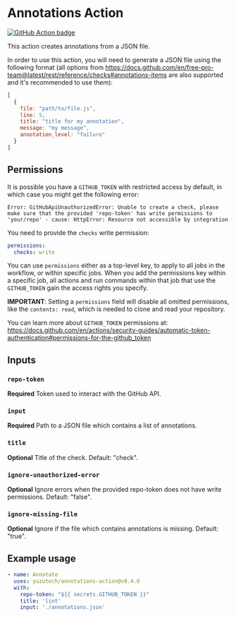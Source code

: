 # Annotations Action

[![GitHub Action badge](https://github.com/yuzutech/annotations-action/workflows/test-local/badge.svg)](https://github.com/yuzutech/annotations-action/actions?query=workflow%3Atest-local)

This action creates annotations from a JSON file.

In order to use this action, you will need to generate a JSON file using the following format (all options from https://docs.github.com/en/free-pro-team@latest/rest/reference/checks#annotations-items are also supported and it's recommended to use them):

```js
[
  {
    file: "path/to/file.js",
    line: 5,
    title: "title for my annotation",
    message: "my message",
    annotation_level: "failure"
  }
]
```

## Permissions

It is possible you have a `GITHUB_TOKEN` with restricted access by default, in which case you might get the following error:

```
Error: GitHubApiUnauthorizedError: Unable to create a check, please make sure that the provided 'repo-token' has write permissions to 'your/repo' - cause: HttpError: Resource not accessible by integration
```

You need to provide the `checks` write permission:

```yaml
permissions:
  checks: write
```

You can use `permissions` either as a top-level key, to apply to all jobs in the workflow, or within specific jobs.
When you add the permissions key within a specific job, all actions and run commands within that job that use the `GITHUB_TOKEN` gain the access rights you specify.

**IMPORTANT**: Setting a `permissions` field will disable all omitted permissions, like the `contents: read`, which is needed to clone and read your repository.

You can learn more about `GITHUB_TOKEN` permissions at: https://docs.github.com/en/actions/security-guides/automatic-token-authentication#permissions-for-the-github_token

## Inputs

### `repo-token`

**Required** Token used to interact with the GitHub API.

### `input`

**Required** Path to a JSON file which contains a list of annotations.

### `title`

**Optional** Title of the check. Default: "check".

### `ignore-unauthorized-error`

**Optional** Ignore errors when the provided repo-token does not have write permissions. Default: "false".

### `ignore-missing-file`

**Optional** Ignore if the file which contains annotations is missing. Default: "true".

## Example usage

```yml
- name: Annotate
  uses: yuzutech/annotations-action@v0.4.0
  with:
    repo-token: "${{ secrets.GITHUB_TOKEN }}"
    title: 'lint'
    input: './annotations.json'
```

